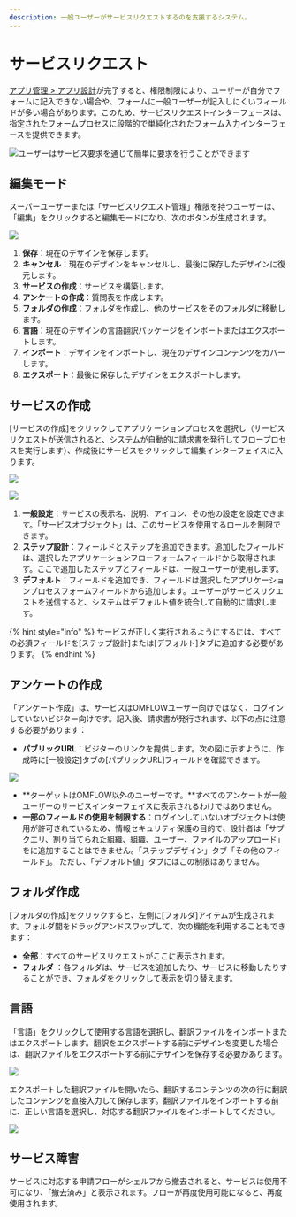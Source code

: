 ```yaml
---
description: 一般ユーザーがサービスリクエストするのを支援するシステム。
---
```


# サービスリクエスト

[アプリ管理 &gt; アプリ設計](https://doc.omflow.com.tw/v/japan/5/6#ying-yong-she-ji)が完了すると、権限制限により、ユーザーが自分でフォームに記入できない場合や、フォームに一般ユーザーが記入しにくいフィールドが多い場合があります。このため、サービスリクエストインターフェースは、指定されたフォームプロセスに段階的で単純化されたフォーム入力インターフェースを提供できます。

![&#x30E6;&#x30FC;&#x30B6;&#x30FC;&#x306F;&#x30B5;&#x30FC;&#x30D3;&#x30B9;&#x8981;&#x6C42;&#x3092;&#x901A;&#x3058;&#x3066;&#x7C21;&#x5358;&#x306B;&#x8981;&#x6C42;&#x3092;&#x884C;&#x3046;&#x3053;&#x3068;&#x304C;&#x3067;&#x304D;&#x307E;&#x3059;](../.gitbook/assets/pic022.jpg)

## 編集モード

スーパーユーザーまたは「サービスリクエスト管理」権限を持つユーザーは、「編集」をクリックすると編集モードになり、次のボタンが生成されます。

![](../.gitbook/assets/service.png)

1. **保存**：現在のデザインを保存します。
2. **キャンセル**：現在のデザインをキャンセルし、最後に保存したデザインに復元します。
3. **サービスの作成**：サービスを構築します。
4. **アンケートの作成**：質問表を作成します。
5. **フォルダの作成**：フォルダを作成し、他のサービスをそのフォルダに移動します。
6. **言語**：現在のデザインの言語翻訳パッケージをインポートまたはエクスポートします。
7. **インポート**：デザインをインポートし、現在のデザインコンテンツをカバーします。
8. **エクスポート**：最後に保存したデザインをエクスポートします。

## サービスの作成

\[サービスの作成\]をクリックしてアプリケーションプロセスを選択し（サービスリクエストが送信されると、システムが自動的に請求書を発行してフロープロセスを実行します）、作成後にサービスをクリックして編集インターフェイスに入ります。

![](../.gitbook/assets/pic020.jpg)

![](../.gitbook/assets/pic021%20%281%29.jpg)

1. **一般設定**：サービスの表示名、説明、アイコン、その他の設定を設定できます。「サービスオブジェクト」は、このサービスを使用するロールを制限できます。
2. **ステップ設計**：フィールドとステップを追加できます。追加したフィールドは、選択したアプリケーションフローフォームフィールドから取得されます。ここで追加したステップとフィールドは、一般ユーザーが使用します。
3. **デフォルト**：フィールドを追加でき、フィールドは選択したアプリケーションプロセスフォームフィールドから追加します。ユーザーがサービスリクエストを送信すると、システムはデフォルト値を統合して自動的に請求します。

{% hint style="info" %}
サービスが正しく実行されるようにするには、すべての必須フィールドを\[ステップ設計\]または\[デフォルト\]タブに追加する必要があります。
{% endhint %}

## アンケートの作成

「アンケート作成」は、サービスはOMFLOWユーザー向けではなく、ログインしていないビジター向けです。記入後、請求書が発行されます、以下の点に注意する必要があります：

* **パブリックURL**：ビジターのリンクを提供します。次の図に示すように、作成時に\[一般設定\]タブの\[パブリックURL\]フィールドを確認できます。

![](../.gitbook/assets/surveysetting.png)

* **ターゲットはOMFLOW以外のユーザーです。**すべてのアンケートが一般ユーザーのサービスインターフェイスに表示されるわけではありません。
* **一部のフィールドの使用を制限する**：ログインしていないオブジェクトは使用が許可されているため、情報セキュリティ保護の目的で、設計者は「サブクエリ、割り当てられた組織、組織、ユーザー、ファイルのアップロード」をに追加することはできません。「ステップデザイン」タブ「その他のフィールド」。 ただし、「デフォルト値」タブにはこの制限はありません。

## フォルダ作成

\[フォルダの作成\]をクリックすると、左側に\[フォルダ\]アイテムが生成されます。フォルダ間をドラッグアンドスワップして、次の機能を利用することもできます：

* **全部**：すべてのサービスリクエストがここに表示されます。
* **フォルダ** ：各フォルダは、サービスを追加したり、サービスに移動したりすることができ、フォルダをクリックして表示を切り替えます。

## 言語

「言語」をクリックして使用する言語を選択し、翻訳ファイルをインポートまたはエクスポートします。翻訳をエクスポートする前にデザインを変更した場合は、翻訳ファイルをエクスポートする前にデザインを保存する必要があります。

![](../.gitbook/assets/tu-pian-%20%2837%29.png)

エクスポートした翻訳ファイルを開いたら、翻訳するコンテンツの次の行に翻訳したコンテンツを直接入力して保存します。翻訳ファイルをインポートする前に、正しい言語を選択し、対応する翻訳ファイルをインポートしてください。

![](../.gitbook/assets/tu-pian-%20%2835%29.png)

## サービス障害

サービスに対応する申請フローがシェルフから撤去されると、サービスは使用不可になり、「撤去済み」と表示されます。フローが再度使用可能になると、再度使用されます。

